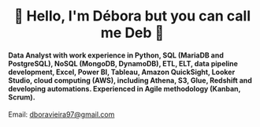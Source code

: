 <div align="center">
  <h1>🌼 Hello, I'm Débora but you can call me Deb 🌼</h1>
</div>

#### Data Analyst with work experience in Python, SQL (MariaDB and PostgreSQL), NoSQL (MongoDB, DynamoDB), ETL, ELT, data pipeline development, Excel, Power BI, Tableau, Amazon QuickSight, Looker Studio, cloud computing (AWS), including Athena, S3, Glue, Redshift and developing automations. Experienced in Agile methodology (Kanban, Scrum).

Email: dboravieira97@gmail.com
